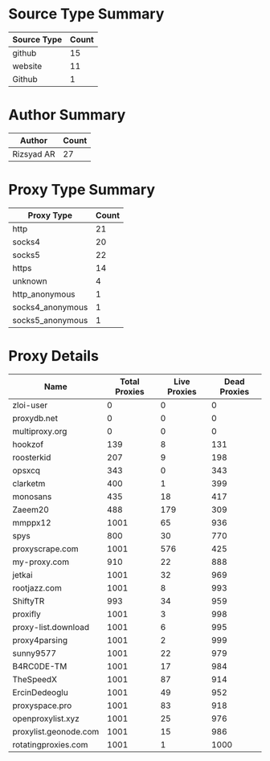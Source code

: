 # Source Type Summary

| Source Type | Count |
|-------------|-------|
| github | 15 |
| website | 11 |
| Github | 1 |


# Author Summary

| Author | Count |
|--------|-------|
| Rizsyad AR | 27 |


# Proxy Type Summary

| Proxy Type | Count |
|------------|-------|
| http | 21 |
| socks4 | 20 |
| socks5 | 22 |
| https | 14 |
| unknown | 4 |
| http_anonymous | 1 |
| socks4_anonymous | 1 |
| socks5_anonymous | 1 |


# Proxy Details

| Name | Total Proxies | Live Proxies | Dead Proxies |
|------|---------------|--------------|---------------|
| zloi-user | 0 | 0 | 0 |
| proxydb.net | 0 | 0 | 0 |
| multiproxy.org | 0 | 0 | 0 |
| hookzof | 139 | 8 | 131 |
| roosterkid | 207 | 9 | 198 |
| opsxcq | 343 | 0 | 343 |
| clarketm | 400 | 1 | 399 |
| monosans | 435 | 18 | 417 |
| Zaeem20 | 488 | 179 | 309 |
| mmppx12 | 1001 | 65 | 936 |
| spys | 800 | 30 | 770 |
| proxyscrape.com | 1001 | 576 | 425 |
| my-proxy.com | 910 | 22 | 888 |
| jetkai | 1001 | 32 | 969 |
| rootjazz.com | 1001 | 8 | 993 |
| ShiftyTR | 993 | 34 | 959 |
| proxifly | 1001 | 3 | 998 |
| proxy-list.download | 1001 | 6 | 995 |
| proxy4parsing | 1001 | 2 | 999 |
| sunny9577 | 1001 | 22 | 979 |
| B4RC0DE-TM | 1001 | 17 | 984 |
| TheSpeedX | 1001 | 87 | 914 |
| ErcinDedeoglu | 1001 | 49 | 952 |
| proxyspace.pro | 1001 | 83 | 918 |
| openproxylist.xyz | 1001 | 25 | 976 |
| proxylist.geonode.com | 1001 | 15 | 986 |
| rotatingproxies.com | 1001 | 1 | 1000 |
